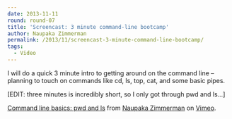 ```yaml
---
date: 2013-11-11
round: round-07
title: 'Screencast: 3 minute command-line bootcamp'
author: Naupaka Zimmerman
permalink: /2013/11/screencast-3-minute-command-line-bootcamp/
tags:
  - Video
---
```

I will do a quick 3 minute intro to getting around on the command line &#8211; planning to touch on commands like cd, ls, top, cat, and some basic pipes.

[EDIT: three minutes is incredibly short, so I only got through pwd and ls&#8230;]

[Command line basics: pwd and ls][1] from [Naupaka Zimmerman][2] on [Vimeo][3].

 [1]: http://vimeo.com/79952728
 [2]: http://vimeo.com/user22865301
 [3]: https://vimeo.com

